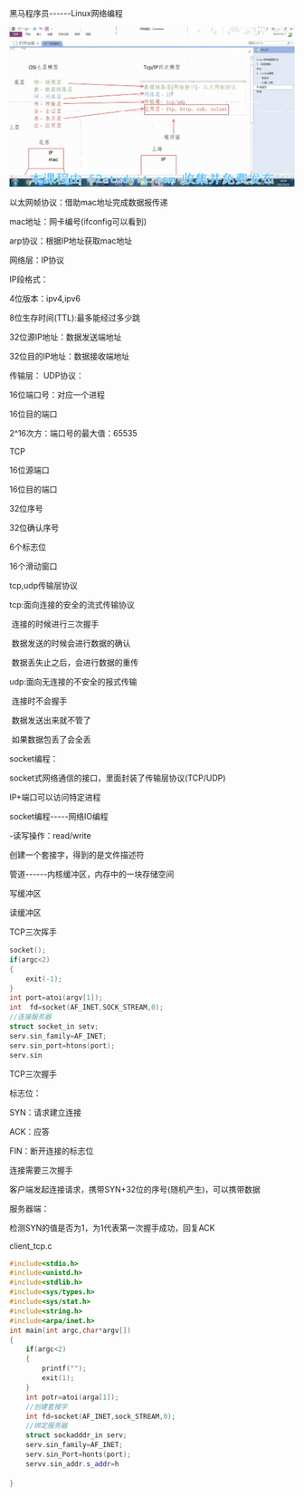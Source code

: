 黑马程序员------Linux网络编程

![image-20210926170619437](https://raw.githubusercontent.com/qingyan520/Cloud_img/master/img/image-20210926170619437.png)

以太网帧协议：借助mac地址完成数据报传递

mac地址：网卡编号(ifconfig可以看到)

arp协议：根据IP地址获取mac地址

网络层：IP协议

IP段格式：

4位版本：ipv4,ipv6

8位生存时间(TTL):最多能经过多少跳

32位源IP地址：数据发送端地址

32位目的IP地址：数据接收端地址

 传输层：
UDP协议：

16位端口号：对应一个进程

16位目的端口

2^16次方：端口号的最大值：65535

 

TCP

16位源端口

16位目的端口

32位序号

32位确认序号

6个标志位

16个滑动窗口 

 

tcp,udp传输层协议

tcp:面向连接的安全的流式传输协议

​       连接的时候进行三次握手

​        数据发送的时候会进行数据的确认

​            数据丢失止之后，会进行数据的重传

udp:面向无连接的不安全的报式传输

​        连接时不会握手

​		数据发送出来就不管了

​         如果数据包丢了会全丢

socket编程：

socket式网络通信的接口，里面封装了传输层协议(TCP/UDP)



IP+端口可以访问特定进程

socket编程-----网络IO编程

-读写操作：read/write

创建一个套接字，得到的是文件描述符

管道------内核缓冲区，内存中的一块存储空间

写缓冲区

读缓冲区



TCP三次挥手

 

```cpp
socket();
if(argc<2)
{
    exit(-1);
}
int port=atoi(argv[1]);
int  fd=socket(AF_INET,SOCK_STREAM,0);
//连接服务器
struct socket_in setv;
serv.sin_family=AF_INET;
serv.sin_port=htons(port);
serv.sin
```

TCP三次握手

标志位：

SYN：请求建立连接

ACK：应答

FIN：断开连接的标志位

连接需要三次握手

客户端发起连接请求，携带SYN+32位的序号(随机产生)，可以携带数据

服务器端：

检测SYN的值是否为1，为1代表第一次握手成功，回复ACK



client_tcp.c

```cpp
#include<stdio.h>
#include<unistd.h>
#include<stdlib.h>
#include<sys/types.h>
#include<sys/stat.h>
#include<string.h>
#include<arpa/inet.h>
int main(int argc,char*argv[])
{
    if(argc<2)
    {
        printf("");
        exit(1);
    }
    int potr=atoi(arga[1]);
    //创建套接字
    int fd=socket(AF_INET,sock_STREAM,0);
    //绑定服务器
    struct sockadddr_in serv;
    serv.sin_family=AF_INET;
    serv.sin_Port=honts(port);
    servv.sin_addr.s_addr=h
    
}
```

